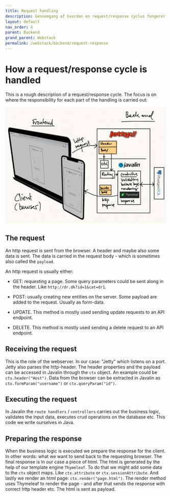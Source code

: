 ```yaml
---
title: Request handling
description: Gennemgang af hvordan en request/response cyclus fungerer
layout: default
nav_order: 4
parent: Backend
grand_parent: Webstack
permalink: /webstack/backend/request-response
---
```


# How a request/response cycle is handled

This is a rough description of a request/response cycle. The focus is on where the responsibility for each part of the handling is carried out:

![Request Response Cycle](./images/requesthandling.jpg)

## The request

An http request is sent from the browser. A header and maybe also some data is sent. The data is carried in the request body - which is sometimes also called the `payload`.

An http request is usually either:

- GET: requesting a page. Some query parameters could be sent along in the header. Like `http://dr.dk?id=1&cat=dr1`.

- POST: usually creating new entities on the server. Some payload are added to the request. Usually as form-data.

- UPDATE. This method is mostly used sending update requests to an API endpoint.

- DELETE. This method is mostly used sending a delete request to an API endpoint.

## Receiving the request

This is the role of the webserver. In our case: "Jetty" which listens on a port. Jetty also parses the http-header. The header properties and the payload can be accessed in Javalin through the `ctx` object. An example could be `ctx.header("Host")`. Data from the browser can be extracted in Javalin as `ctx.formParam("username")` or `ctx.queryParam("id")`.

## Executing the request

In Javalin the `route handlers` / `controllers` carries out the business logic, validates the input data, executes crud operations on the database etc.
This code we write ourselves in Java.

## Preparing the response

When the business logic is executed we prepare the response for the client. In other words: what we want to send back to the requesting browser. The final response is in our case a piece of html. The html is generated by the help of our template engine `Thymeleaf`. To do that we might add some data to the `ctx` object maps. Like `ctx.attribute` or `ctx.sessionAttribute`. And lastly we render an html page: `ctx.render("page.html")`. The render method uses Thymeleaf to render the page - and after that sends the response with correct http header etc. The html is sent as payload.
